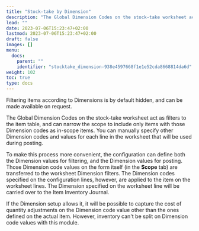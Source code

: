 ```yaml
---
title: "Stock-take by Dimension"
description: "The Global Dimension Codes on the stock-take worksheet act as filters to the item table, and can narrow the scope to include only items with those Dimension codes as in-scope items."
lead: ""
date: 2023-07-06T15:23:47+02:00
lastmod: 2023-07-06T15:23:47+02:00
draft: false
images: []
menu:
  docs:
    parent: ""
    identifier: "stocktake_dimension-938e4597668f1e1e52cda8668814da6d"
weight: 102
toc: true
type: docs
---
```


Filtering items according to Dimensions is by default hidden, and can be made available on request. 

The Global Dimension Codes on the stock-take worksheet act as filters to the item table, and can narrow the scope to include only items with those Dimension codes as in-scope items. You can manually specify other Dimension codes and values for each line in the worksheet that will be used during posting.

To make this process more convenient, the configuration can define both the Dimension values for filtering, and the Dimension values for posting. Those Dimension code values on the form itself (in the **Scope** tab) are transferred to the worksheet Dimension filters. The Dimension codes specified on the configuration lines, however, are applied to the item on the worksheet lines. The Dimension specified on the worksheet line will be carried over to the Item Inventory Journal. 

If the Dimension setup allows it, it will be possible to capture the cost of quantity adjustments on the Dimension code value other than the ones defined on the actual item. However, inventory can't be split on Dimension code values with this module. 

